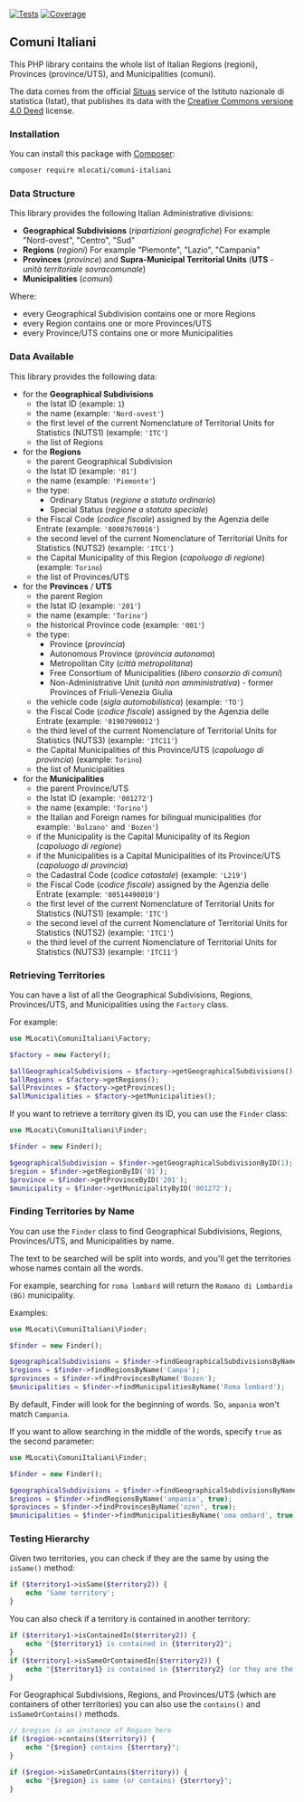 [![Tests](https://github.com/mlocati/comuni-italiani/actions/workflows/tests.yml/badge.svg)](https://github.com/mlocati/comuni-italiani/actions/workflows/tests.yml)
[![Coverage](https://coveralls.io/repos/github/mlocati/comuni-italiani/badge.svg?branch=main)](https://coveralls.io/github/mlocati/comuni-italiani?branch=main)

## Comuni Italiani

This PHP library contains the whole list of Italian Regions (regioni), Provinces (province/UTS), and Municipalities (comuni).

The data comes from the official [Situas](https://situas.istat.it) service of the Istituto nazionale di statistica (Istat), that publishes its data with the [Creative Commons  versione 4.0 Deed](https://creativecommons.org/licenses/by/4.0/deed) license.

### Installation

You can install this package with [Composer](https://getcomposer.org/):

```sh
composer require mlocati/comuni-italiani
```

### Data Structure

This library provides the following Italian Administrative divisions:

- **Geographical Subdivisions** (*ripartizioni geografiche*)
  For example "Nord-ovest", "Centro", "Sud"
- **Regions** (*regioni*)
  For example "Piemonte", "Lazio", "Campania"
- **Provinces** (*province*) and **Supra-Municipal Territorial Units** (**UTS** - *unità territoriale sovracomunale*)
- **Municipalities** (*comuni*)

Where:
- every Geographical Subdivision contains one or more Regions
- every Region contains one or more Provinces/UTS
- every Province/UTS contains one or more Municipalities

### Data Available

This library provides the following data:

- for the **Geographical Subdivisions**
  - the Istat ID (example: `1`)
  - the name (example: `'Nord-ovest'`)
  - the first level of the current Nomenclature of Territorial Units for Statistics (NUTS1) (example: `'ITC'`)
  - the list of Regions
- for the **Regions**
  - the parent Geographical Subdivision
  - the Istat ID (example: `'01'`)
  - the name (example: `'Piemonte'`)
  - the type:
    - Ordinary Status (*regione a statuto ordinario*)
    - Special Status (*regione a statuto speciale*)
  - the Fiscal Code (*codice fiscale*) assigned by the Agenzia delle Entrate (example: `'80087670016'`)
  - the second level of the current Nomenclature of Territorial Units for Statistics (NUTS2) (example: `'ITC1'`)
  - the Capital Municipality of this Region (*capoluogo di regione*) (example: `Torino`)
  - the list of Provinces/UTS
- for the **Provinces** / **UTS**
  - the parent Region
  - the Istat ID (example: `'201'`)
  - the name (example: `'Torino'`)
  - the historical Province code (example: `'001'`)
  - the type:
    - Province (*provincia*)
    - Autonomous Province (*provincia autonoma*)
    - Metropolitan City (*città metropolitana*)
    - Free Consortium of Municipalities (*libero consorzio di comuni*)
    - Non-Administrative Unit (*unità non amministrativa*) - former Provinces of Friuli-Venezia Giulia
  - the vehicle code (*sigla automobilistica*) (example: `'TO'`)
  - the Fiscal Code (*codice fiscale*) assigned by the Agenzia delle Entrate (example: `'01907990012'`)
  - the third level of the current Nomenclature of Territorial Units for Statistics (NUTS3) (example: `'ITC11'`)
  - the Capital Municipalities of this Province/UTS (*capoluogo di provincia*) (example: `Torino`)
  - the list of Municipalities
- for the **Municipalities**
  - the parent Province/UTS
  - the Istat ID (example: `'001272'`)
  - the name (example: `'Torino'`)
  - the Italian and Foreign names for bilingual municipalities (for example: `'Bolzano'` and `'Bozen'`)
  - if the Municipality is the Capital Municipality of its Region (*capoluogo di regione*)
  - if the Municipalities is a Capital Municipalities of its Province/UTS (*capoluogo di provincia*)
  - the Cadastral Code (*codice catastale*) (example: `'L219'`)
  - the Fiscal Code (*codice fiscale*) assigned by the Agenzia delle Entrate (example: `'00514490010'`)
  - the first level of the current Nomenclature of Territorial Units for Statistics (NUTS1) (example: `'ITC'`)
  - the second level of the current Nomenclature of Territorial Units for Statistics (NUTS2) (example: `'ITC1'`)
  - the third level of the current Nomenclature of Territorial Units for Statistics (NUTS3) (example: `'ITC11'`)

### Retrieving Territories

You can have a list of all the Geographical Subdivisions, Regions, Provinces/UTS, and Municipalities using the `Factory` class.

For example:

```php
use MLocati\ComuniItaliani\Factory;

$factory = new Factory();

$allGeographicalSubdivisions = $factory->getGeographicalSubdivisions();
$allRegions = $factory->getRegions();
$allProvinces = $factory->getProvinces();
$allMunicipalities = $factory->getMunicipalities();
```

If you want to retrieve a territory given its ID, you can use the `Finder` class:

```php
use MLocati\ComuniItaliani\Finder;

$finder = new Finder();

$geographicalSubdivision = $finder->getGeographicalSubdivisionByID(1);
$region = $finder->getRegionByID('01');
$province = $finder->getProvinceByID('201');
$municipality = $finder->getMunicipalityByID('001272');
```

### Finding Territories by Name

You can use the `Finder` class to find Geographical Subdivisions, Regions, Provinces/UTS, and Municipalities by name.

The text to be searched will be split into words, and you'll get the territories whose names contain all the words.

For example, searching for `roma lombard` will return the `Romano di Lombardia (BG)` municipality.

Examples:

```php
use MLocati\ComuniItaliani\Finder;

$finder = new Finder();

$geographicalSubdivisions = $finder->findGeographicalSubdivisionsByName('Nord');
$regions = $finder->findRegionsByName('Campa');
$provinces = $finder->findProvincesByName('Bozen');
$municipalities = $finder->findMunicipalitiesByName('Roma lombard');
```

By default, Finder will look for the beginning of words.
So, `ampania` won't match `Campania`.

If you want to allow searching in the middle of the words, specify `true` as the second parameter:

```php
use MLocati\ComuniItaliani\Finder;

$finder = new Finder();

$geographicalSubdivisions = $finder->findGeographicalSubdivisionsByName('ord', true);
$regions = $finder->findRegionsByName('ampania', true);
$provinces = $finder->findProvincesByName('ozen', true);
$municipalities = $finder->findMunicipalitiesByName('oma ombard', true);
```

### Testing Hierarchy

Given two territories, you can check if they are the same by using the `isSame()` method:

```php
if ($territory1->isSame($territory2)) {
    echo 'Same territory';
}
```

You can also check if a territory is contained in another territory:

```php
if ($territory1->isContainedIn($territory2)) {
    echo "{$territory1} is contained in {$territory2}";
}
if ($territory1->isSameOrContainedIn($territory2)) {
    echo "{$territory1} is contained in {$territory2} (or they are the same)";
}
```

For Geographical Subdivisions, Regions, and Provinces/UTS (which are containers of other territories) you can also use the `contains()` and `isSameOrContains()` methods.

```php
// $region is an instance of Region here
if ($region->contains($territory)) {
    echo "{$region} contains {$terrtory}";
}

if ($region->isSameOrContains($territory)) {
    echo "{$region} is same (or contains) {$terrtory}";
}
```
